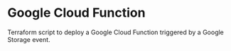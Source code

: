 # Google Cloud Function

Terraform script to deploy a Google Cloud Function triggered by a Google Storage event.